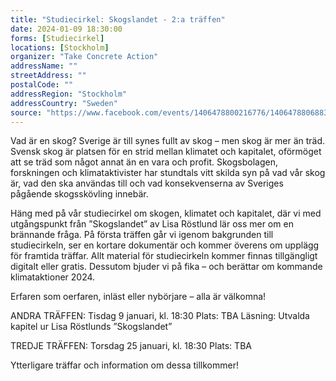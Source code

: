 ```yaml
---
title: "Studiecirkel: Skogslandet - 2:a träffen"
date: 2024-01-09 18:30:00
forms: [Studiecirkel]
locations: [Stockholm]
organizer: "Take Concrete Action"
addressName: ""
streetAddress: ""
postalCode: ""
addressRegion: "Stockholm"
addressCountry: "Sweden"
source: "https://www.facebook.com/events/1406478800216776/1406478806883442/"
---
```

Vad är en skog? Sverige är till synes fullt av skog – men skog är mer än träd. Svensk skog är platsen för en strid mellan klimatet och kapitalet, oförmöget att se träd som något annat än en vara och profit. Skogsbolagen, forskningen och klimataktivister har stundtals vitt skilda syn på vad vår skog är, vad den ska användas till och vad konsekvenserna av Sveriges pågående skogsskövling innebär.

Häng med på vår studiecirkel om skogen, klimatet och kapitalet, där vi med utgångspunkt från ”Skogslandet” av Lisa Röstlund lär oss mer om en brännande fråga. På första träffen går vi igenom bakgrunden till studiecirkeln, ser en kortare dokumentär och kommer överens om upplägg för framtida träffar. Allt material för studiecirkeln kommer finnas tillgängligt digitalt eller gratis. Dessutom bjuder vi på fika – och berättar om kommande klimataktioner 2024.

Erfaren som oerfaren, inläst eller nybörjare – alla är välkomna!

ANDRA TRÄFFEN:
Tisdag 9 januari, kl. 18:30
Plats: TBA
Läsning: Utvalda kapitel ur Lisa Röstlunds ”Skogslandet”

TREDJE TRÄFFEN:
Torsdag 25 januari, kl. 18:30
Plats: TBA

Ytterligare träffar och information om dessa tillkommer!